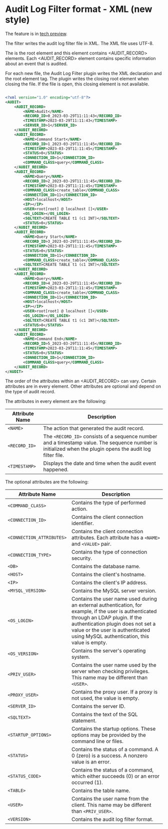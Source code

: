 # Audit Log Filter format - XML (new style)

The feature is in [tech preview](glossary.md#tech-preview).

The filter writes the audit log filter file in XML. The XML file uses 
UTF-8.

The <AUDIT> is the root element and this element contains 
<AUDIT_RECORD> elements. Each <AUDIT_RECORD> element contains specific 
information about an event that is audited. 

For each new file, the Audit Log Filter plugin writes the XML 
declaration and the root element tag. The plugin writes the closing 
</AUDIT> root element when closing the file. If the file is open, this 
closing element is not available.

```xml

<?xml version="1.0" encoding="utf-8"?>
<AUDIT>
    <AUDIT_RECORD>
        <NAME>Audit</NAME>
        <RECORD_ID>0_2023-03-29T11:11:43</RECORD_ID>
        <TIMESTAMP>2023-03-29T11:11:43</TIMESTAMP>
        <SERVER_ID>1</SERVER_ID>
    </AUDIT_RECORD>
    <AUDIT_RECORD>
        <NAME>Command Start</NAME>
        <RECORD_ID>1_2023-03-29T11:11:45</RECORD_ID>
        <TIMESTAMP>2023-03-29T11:11:45</TIMESTAMP>
        <STATUS>0</STATUS>
        <CONNECTION_ID>1</CONNECTION_ID>
        <COMMAND_CLASS>query</COMMAND_CLASS>
    </AUDIT_RECORD>
    <AUDIT_RECORD>
        <NAME>Query</NAME>
        <RECORD_ID>2_2023-03-29T11:11:45</RECORD_ID>
        <TIMESTAMP>2023-03-29T11:11:45</TIMESTAMP>
        <COMMAND_CLASS>create_table</COMMAND_CLASS>
        <CONNECTION_ID>11</CONNECTION_ID>
        <HOST>localhost</HOST>
        <IP></IP>
        <USER>root[root] @ localhost []</USER>
        <OS_LOGIN></OS_LOGIN>
        <SQLTEXT>CREATE TABLE t1 (c1 INT)</SQLTEXT>
        <STATUS>0</STATUS>
    </AUDIT_RECORD>
    <AUDIT_RECORD>
        <NAME>Query Start</NAME>
        <RECORD_ID>3_2023-03-29T11:11:45</RECORD_ID>
        <TIMESTAMP>2023-03-29T11:11:45</TIMESTAMP>
        <STATUS>0</STATUS>
        <CONNECTION_ID>11</CONNECTION_ID>
        <COMMAND_CLASS>create_table</COMMAND_CLASS>
        <SQLTEXT>CREATE TABLE t1 (c1 INT)</SQLTEXT>
    </AUDIT_RECORD>
    <AUDIT_RECORD>
        <NAME>Query</NAME>
        <RECORD_ID>4_2023-03-29T11:11:45</RECORD_ID>
        <TIMESTAMP>2023-03-29T11:11:45</TIMESTAMP>
        <COMMAND_CLASS>create_table</COMMAND_CLASS>
        <CONNECTION_ID>11</CONNECTION_ID>
        <HOST>localhost</HOST>
        <IP></IP>
        <USER>root[root] @ localhost []</USER>
        <OS_LOGIN></OS_LOGIN>
        <SQLTEXT>CREATE TABLE t1 (c1 INT)</SQLTEXT>
        <STATUS>0</STATUS>
    </AUDIT_RECORD>
    <AUDIT_RECORD>
        <NAME>Command End</NAME>
        <RECORD_ID>5_2023-03-29T11:11:45</RECORD_ID>
        <TIMESTAMP>2023-03-29T11:11:45</TIMESTAMP>
        <STATUS>0</STATUS>
        <CONNECTION_ID>1</CONNECTION_ID>
        <COMMAND_CLASS>query</COMMAND_CLASS>
    </AUDIT_RECORD>
</AUDIT>
```

The order of the attributes within an <AUDIT_RECORD> can vary. Certain attributes are in every element. Other attributes are optional and depend on the type of audit record.

The attributes in every element are the following:

| Attribute Name | Description |
| -------------- | ----------- |
| `<NAME>`       | The action that generated the audit record. |
| `<RECORD_ID>`  | The `<RECORD_ID>` consists of a sequence number and a timestamp value. The sequence number is initialized when the plugin opens the audit log filter file. |
| `<TIMESTAMP>`  | Displays the date and time when the audit event happened. |

The optional attributes are the following:

| Attribute Name          | Description   |
| ----------------------- | ------------- |
| `<COMMAND_CLASS>`       | Contains the type of performed action.          |
| `<CONNECTION_ID>`       | Contains the client connection identifier.      |
| `<CONNECTION_ATTRIBUTES>`| Contains the client connection attributes. Each attribute has a `<NAME>` and `<VALUE>` pair.      |
| `<CONNECTION_TYPE>`     | Contains the type of connection security.                                                          |
| `<DB>`                  | Contains the database name.                                                                        |
| `<HOST>`                | Contains the client's hostname.                                                                    |
| `<IP>`                  | Contains the client's IP address.                                                                  |
| `<MYSQL_VERSION>`       | Contains the MySQL server version.                                                                 |
| `<OS_LOGIN>`            | Contains the user name used during an external authentication, for example, if the user is authenticated through an LDAP plugin. If the authentication plugin does not set a value or the user is authenticated using MySQL authentication, this value is empty.                      |
| `<OS_VERSION>`          | Contains the server's operating system.                                                            |
| `<PRIV_USER>`           | Contains the user name used by the server when checking privileges. This name may be different than `<USER>`.    |
| `<PROXY_USER>`          | Contains the proxy user. If a proxy is not used, the value is empty.                                             |
| `<SERVER_ID>`           | Contains the server ID.                                                                                          |
| `<SQLTEXT>`             | Contains the text of the SQL statement.                                                                          |
| `<STARTUP_OPTIONS>`     | Contains the startup options. These options may be provided by the command line or files.                        |
| `<STATUS>`              | Contains the status of a command. A 0 (zero) is a success. A nonzero value is an error.                          |
| `<STATUS_CODE>`         | Contains the status of a command, which either succeeds (0) or an error occurred (1).                            |
| `<TABLE>`               | Contains the table name.                                                                                         |
| `<USER>`                | Contains the user name from the client. This name may be different than `<PRIV_USER>`.                           |
| `<VERSION>`             | Contains the audit log filter format.                                                                            |